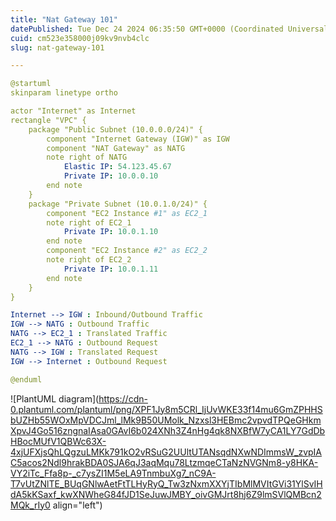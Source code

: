 ```yaml
---
title: "Nat Gateway 101"
datePublished: Tue Dec 24 2024 06:35:50 GMT+0000 (Coordinated Universal Time)
cuid: cm523e358000j09kv9nvb4clc
slug: nat-gateway-101

---
```


```yaml
@startuml
skinparam linetype ortho

actor "Internet" as Internet
rectangle "VPC" {
    package "Public Subnet (10.0.0.0/24)" {
        component "Internet Gateway (IGW)" as IGW
        component "NAT Gateway" as NATG
        note right of NATG
            Elastic IP: 54.123.45.67
            Private IP: 10.0.0.10
        end note
    }
    package "Private Subnet (10.0.1.0/24)" {
        component "EC2 Instance #1" as EC2_1
        note right of EC2_1
            Private IP: 10.0.1.10
        end note
        component "EC2 Instance #2" as EC2_2
        note right of EC2_2
            Private IP: 10.0.1.11
        end note
    }
}

Internet --> IGW : Inbound/Outbound Traffic
IGW --> NATG : Outbound Traffic
NATG --> EC2_1 : Translated Traffic
EC2_1 --> NATG : Outbound Request
NATG --> IGW : Translated Request
IGW --> Internet : Outbound Request

@enduml
```

![PlantUML diagram](https://cdn-0.plantuml.com/plantuml/png/XPF1Jy8m5CRl_IjUvWKE33f14mu6GmZPHHSbUZHb55WOxMpVDCJml_lMk9B50UMolk_Nzxsl3HEBmc2vpvdTPQeGHkmXpvJ4Go516zngnaIAsa0GAvI6b024XNh3Z4nHg4qk8NXBfW7yCA1LY7GdDbHBocMUfV1QBWc63X-4xjUFXjsQhLQgzuLMKk791kO2vRSuG2UUltUTANsqdNXwNDImmsW_zvpIAC5acos2Ndl9hrakBDA0SJA6qJ3aqMqu78LtzmqeCTaNzNVGNm8-y8HKA-VY2iTc_Ffa8p-_c7ysZI1M5eLA9TnmbuXg7_nC9A-T7vUtZNlTE_BUqGNlwAetFtTLHyRyQ_Tw3zNxmXXYjTIbMlMVItGVi31YlSvIHdA5kKSaxf_kwXNWheG84fJD1SeJuwJMBY_oivGMJrt8hj6Z9lmSVlQMBcn2MQk_rIy0 align="left")